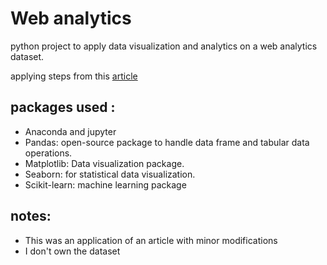 
# Web analytics

python project to apply data visualization and analytics on a web analytics dataset. 

applying steps from this [article](https://medium.com/analytics-vidhya/predictive-web-analytics-a-case-study-f30feda45002)

## packages used :
* Anaconda and jupyter
* Pandas: open-source package to handle data frame and tabular data operations.
* Matplotlib: Data visualization package.
* Seaborn: for statistical data visualization.
* Scikit-learn: machine learning package

## notes: 
* This was an application of an article with minor modifications  
* I don't own the dataset 


